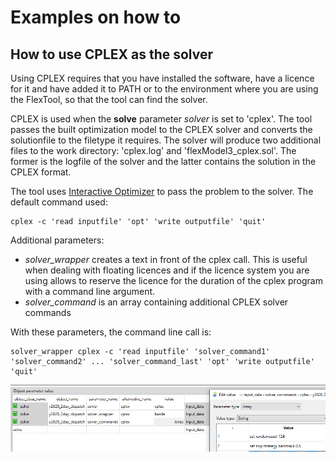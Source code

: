 # Examples on how to

## How to use CPLEX as the solver

Using CPLEX requires that you have installed the software, have a licence for it and have added it to PATH or to the environment where you are using the FlexTool, so that the tool can find the solver.

CPLEX is used when the **solve** parameter *solver* is set to 'cplex'. The tool passes the built optimization model to the CPLEX solver and converts the solutionfile to the filetype it requires. The solver will produce two additional files to the work directory: 'cplex.log' and 'flexModel3_cplex.sol'. The former is the logfile of the solver and the latter contains the solution in the CPLEX format.

The tool uses [Interactive Optimizer](https://www.ibm.com/docs/en/icos/12.8.0.0?topic=cplex-interactive-optimizer) to pass the problem to the solver. The default command used:
  
```shell
cplex -c 'read inputfile' 'opt' 'write outputfile' 'quit'
```

Additional parameters:

- *solver_wrapper* creates a text in front of the cplex call. This is useful when dealing with floating licences and if the licence system you are using allows to reserve the licence for the duration of the cplex program with a command line argument.
- *solver_command* is an array containing additional CPLEX solver commands

With these parameters, the command line call is:

```shell
solver_wrapper cplex -c 'read inputfile' 'solver_command1' 'solver_command2' ... 'solver_command_last' 'opt' 'write outputfile' 'quit'
```

![Cplex parameters](./CPLEX.png)